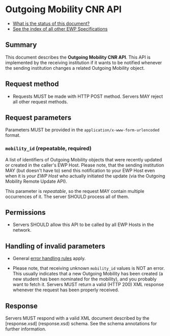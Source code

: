 Outgoing Mobility CNR API
=========================

* [What is the status of this document?][statuses]
* [See the index of all other EWP Specifications][develhub]


Summary
-------

This document describes the **Outgoing Mobility CNR API**. This API is
implemented by the receiving institution if it wants to be notified whenever
the sending institution changes a related Outgoing Mobility object.


Request method
--------------

 * Requests MUST be made with HTTP POST method. Servers MAY reject all other
   request methods.


Request parameters
------------------

Parameters MUST be provided in the `application/x-www-form-urlencoded` format.


### `mobility_id` (repeatable, required)

A list of identifiers of Outgoing Mobility objects that were recently
updated or created in the caller's EWP Host. Please note, that the sending
institution MAY (but doesn't have to) send this notification to your EWP Host
even when it is *your EWP Host* who actually initiated the update (via the
Outgoing Mobility Remote Update API).

This parameter is *repeatable*, so the request MAY contain multiple occurrences
of it. The server SHOULD process all of them.


Permissions
-----------

* Servers SHOULD allow this API to be called by all EWP Hosts in the network.


Handling of invalid parameters
------------------------------

 * General [error handling rules][error-handling] apply.

 * Please note, that receiving unknown `mobility_id` values is NOT an error.
   This usually indicates that a new Outgoing Mobility has been created (a new
   student has been nominated for the mobility), and you probably want to fetch
   it. Servers MUST return a valid (HTTP 200) XML response whenever the request
   has been properly received.


Response
--------

Servers MUST respond with a valid XML document described by the [response.xsd]
(response.xsd) schema. See the schema annotations for further information.


[develhub]: http://developers.erasmuswithoutpaper.eu/
[statuses]: https://github.com/erasmus-without-paper/ewp-specs-management#statuses
[registry-spec]: https://github.com/erasmus-without-paper/ewp-specs-api-registry
[discovery-api]: https://github.com/erasmus-without-paper/ewp-specs-api-discovery
[echo]: https://github.com/erasmus-without-paper/ewp-specs-api-echo
[error-handling]: https://github.com/erasmus-without-paper/ewp-specs-architecture#error-handling
[institutions-api]: https://github.com/erasmus-without-paper/ewp-specs-api-institutions
[iias-api]: https://github.com/erasmus-without-paper/ewp-specs-api-iias
